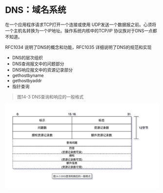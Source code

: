 # DNS：域名系统

在一个应用程序请求TCP打开一个连接或使用
UDP发送一个数据报之前。心须将一个主机名转换为一个IP地址。操作系统内核中的TCP/IP
协议族对于DNS一点都不知道。

RFC1034 说明了DNS的概念和功能，RFC1035 详细说明了DNS的规范和实现

- DNS的层次组织
- DNS查询报文中的问题部分
- DNS响应报文中的资源记录部分
- gethostbyname
- gethostbyaddr
- 指针查询

> 图14-3 DNS查询和响应的一般格式

![TCP-IP-14-3.png](./images/TCP-IP-14-3.png)
